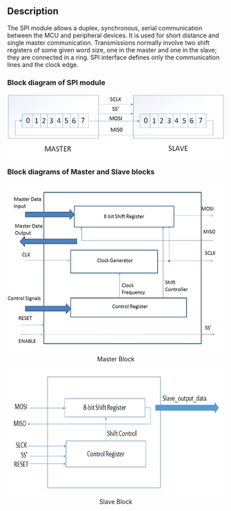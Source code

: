 ## Description
The SPI module allows a duplex, synchronous, serial communication between the MCU and peripheral
devices. It is used for short distance and single master communication. Transmissions normally involve two shift registers of some given word size, one in the master and one in
the slave; they are connected in a ring. SPI interface defines only the communication lines and the clock edge.

### Block diagram of SPI module
<img src="https://raw.githubusercontent.com/akshayapurohit23/Serial-Peripheral-Interface/master/assets/Images/SPI_Block_Diagram.jpg" align="middle" >


### Block diagrams of Master and Slave blocks
<p align="middle">
<img src="https://raw.githubusercontent.com/akshayapurohit23/Serial-Peripheral-Interface/master/assets/Images/MasterModule.jpg" align="middle" height=400>
<br>
 Master Block 
</p>

<p align="middle">
<img src="https://raw.githubusercontent.com/akshayapurohit23/Serial-Peripheral-Interface/master/assets/Images/SlaveModule.png" align="middle" height=300>
<br>
  Slave Block
</p>
